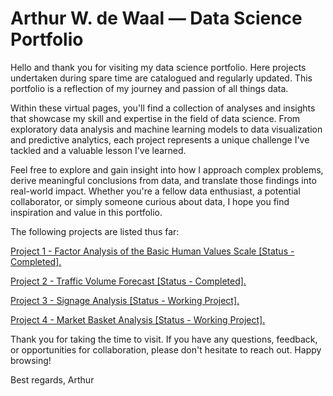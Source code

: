 # Arthur W. de Waal — Data Science Portfolio
Hello and thank you for visiting my data science portfolio. Here projects undertaken during spare time are catalogued and regularly updated. This portfolio is a reflection of my journey and passion of all things data.

Within these virtual pages, you'll find a collection of analyses and insights that showcase my skill and expertise in the field of data science. From exploratory data analysis and machine learning models to data visualization and predictive analytics, each project represents a unique challenge I've tackled and a valuable lesson I've learned.

Feel free to explore and gain insight into how I approach complex problems, derive meaningful conclusions from data, and translate those findings into real-world impact. Whether you're a fellow data enthusiast, a potential collaborator, or simply someone curious about data, I hope you find inspiration and value in this portfolio.

The following projects are listed thus far:

[Project 1 - Factor Analysis of the Basic Human Values Scale [Status - Completed].](https://github.com/dewaalaw/dsprojects/tree/1b4a15fdce1de03a6655c1b28ff514ea06ac9227/human-values-scale) 

[Project 2 - Traffic Volume Forecast [Status - Completed].](https://github.com/dewaalaw/dsprojects/tree/1b4a15fdce1de03a6655c1b28ff514ea06ac9227/traffic-flow-forecast)

[Project 3 - Signage Analysis [Status - Working Project].](https://github.com/dewaalaw/dsprojects/tree/1b4a15fdce1de03a6655c1b28ff514ea06ac9227/signage-survey)

[Project 4 - Market Basket Analysis [Status - Working Project].](https://github.com/dewaalaw/dsprojects/tree/1b4a15fdce1de03a6655c1b28ff514ea06ac9227/market-basket-analysis)

Thank you for taking the time to visit. If you have any questions, feedback, or opportunities for collaboration, please don't hesitate to reach out. Happy browsing!

Best regards,
Arthur


